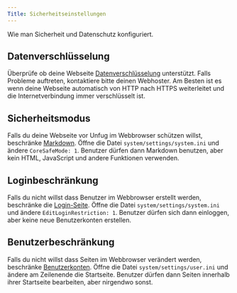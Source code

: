 ```yaml
---
Title: Sicherheitseinstellungen
---
```

Wie man Sicherheit und Datenschutz konfiguriert.

## Datenverschlüsselung

Überprüfe ob deine Webseite [Datenverschlüsselung](https://www.ssllabs.com/ssltest/) unterstützt. Falls Probleme auftreten, kontaktiere bitte deinen Webhoster. Am Besten ist es wenn deine Webseite automatisch von HTTP nach HTTPS weiterleitet und die Internetverbindung immer verschlüsselt ist.

## Sicherheitsmodus

Falls du deine Webseite vor Unfug im Webbrowser schützen willst, beschränke [Markdown](markdown-cheat-sheet). Öffne die Datei `system/settings/system.ini` und ändere `CoreSafeMode: 1`. Benutzer dürfen dann Markdown benutzen, aber kein HTML, JavaScript und andere Funktionen verwenden.

## Loginbeschränkung

Falls du nicht willst dass Benutzer im Webbrowser erstellt werden, beschränke die [Login-Seite](https://github.com/datenstrom/yellow-extensions/tree/master/features/edit). Öffne die Datei `system/settings/system.ini` und ändere `EditLoginRestriction: 1`. Benutzer dürfen sich dann einloggen, aber keine neue Benutzerkonten erstellen.

## Benutzerbeschränkung

Falls du nicht willst dass Seiten im Webbrowser verändert werden, beschränke [Benutzerkonten](adjusting-system#benutzerkonten). Öffne die Datei `system/settings/user.ini` und ändere am Zeilenende die Startseite. Benutzer dürfen dann Seiten innerhalb ihrer Startseite bearbeiten, aber nirgendwo sonst.
